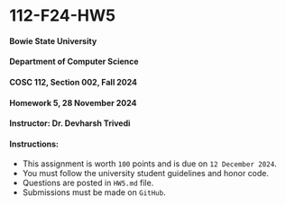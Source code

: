 # 112-F24-HW5


#### Bowie State University
#### Department of Computer Science
#### COSC 112, Section 002, Fall 2024
#### Homework 5, 28 November 2024
#### Instructor: Dr. Devharsh Trivedi


#### Instructions:
- This assignment is worth ```100``` points and is due on ```12 December 2024```.
- You must follow the university student guidelines and honor code.
- Questions are posted in ```HW5.md``` file.
- Submissions must be made on ```GitHub```.
